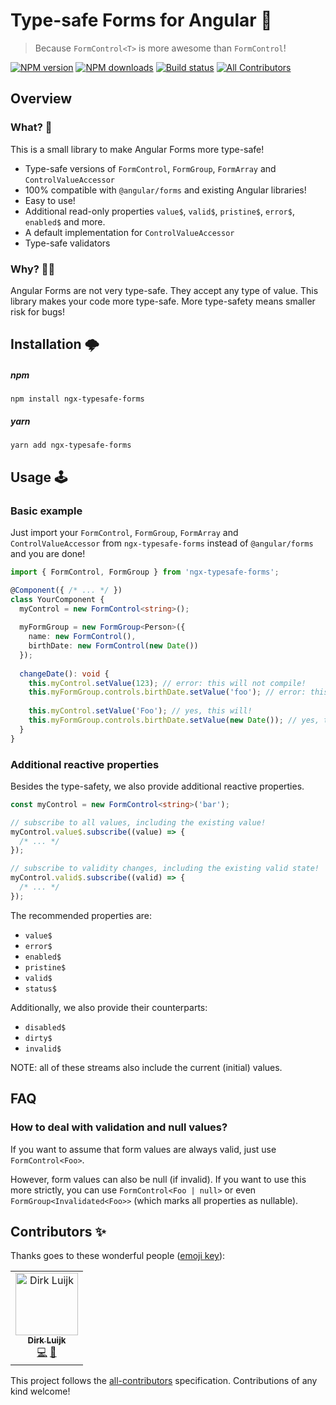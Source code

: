# Type-safe Forms for Angular 📝

> Because `FormControl<T>` is more awesome than `FormControl`!

[![NPM version](http://img.shields.io/npm/v/ngx-typesafe-forms.svg?style=flat-square)](https://www.npmjs.com/package/ngx-typesafe-forms)
[![NPM downloads](http://img.shields.io/npm/dm/ngx-typesafe-forms.svg?style=flat-square)](https://www.npmjs.com/package/ngx-typesafe-forms)
[![Build status](https://img.shields.io/travis/dirkluijk/ngx-typesafe-forms.svg?style=flat-square)](https://travis-ci.org/dirkluijk/ngx-typesafe-forms)
[![All Contributors](https://img.shields.io/badge/all_contributors-1-orange.svg?style=flat-square)](#contributors-)

## Overview

### What? 🤔

This is a small library to make Angular Forms more type-safe!

* Type-safe versions of `FormControl`, `FormGroup`, `FormArray` and `ControlValueAccessor`
* 100% compatible with `@angular/forms` and existing Angular libraries!
* Easy to use!
* Additional read-only properties `value$`, `valid$`, `pristine$`, `error$`, `enabled$` and more.
* A default implementation for `ControlValueAccessor`
* Type-safe validators

### Why? 🤷‍♂️

Angular Forms are not very type-safe. They accept any type of value.
This library makes your code more type-safe. More type-safety means smaller risk for bugs!

## Installation 🌩

##### npm

```
npm install ngx-typesafe-forms
```

##### yarn

```
yarn add ngx-typesafe-forms
```

## Usage 🕹

### Basic example

Just import your `FormControl`, `FormGroup`, `FormArray` and `ControlValueAccessor`
from `ngx-typesafe-forms` instead of `@angular/forms` and you are done!

```typescript
import { FormControl, FormGroup } from 'ngx-typesafe-forms';

@Component({ /* ... */ })
class YourComponent {
  myControl = new FormControl<string>();
  
  myFormGroup = new FormGroup<Person>({
    name: new FormControl(),
    birthDate: new FormControl(new Date())
  });
  
  changeDate(): void {
    this.myControl.setValue(123); // error: this will not compile!
    this.myFormGroup.controls.birthDate.setValue('foo'); // error: this will not compile!
    
    this.myControl.setValue('Foo'); // yes, this will!
    this.myFormGroup.controls.birthDate.setValue(new Date()); // yes, this will!
  }
}
```

### Additional reactive properties

Besides the type-safety, we also provide additional reactive properties.

```typescript
const myControl = new FormControl<string>('bar');

// subscribe to all values, including the existing value!
myControl.value$.subscribe((value) => {
  /* ... */
});

// subscribe to validity changes, including the existing valid state!
myControl.valid$.subscribe((valid) => {
  /* ... */
});
```

The recommended properties are:

* `value$`
* `error$`
* `enabled$`
* `pristine$`
* `valid$`
* `status$`

Additionally, we also provide their counterparts:

* `disabled$`
* `dirty$`
* `invalid$`

NOTE: all of these streams also include the current (initial) values.

## FAQ

### How to deal with validation and null values?

If you want to assume that form values are always valid, just use `FormControl<Foo>`.

However, form values can also be null (if invalid). If you want to use this more strictly, you can use `FormControl<Foo | null>`
or even `FormGroup<Invalidated<Foo>>` (which marks all properties as nullable).

## Contributors ✨

Thanks goes to these wonderful people ([emoji key](https://allcontributors.org/docs/en/emoji-key)):

<!-- ALL-CONTRIBUTORS-LIST:START - Do not remove or modify this section -->
<!-- prettier-ignore-start -->
<!-- markdownlint-disable -->
<table>
  <tr>
    <td align="center"><a href="https://github.com/dirkluijk"><img src="https://avatars2.githubusercontent.com/u/2102973?v=4" width="100px;" alt="Dirk Luijk"/><br /><sub><b>Dirk Luijk</b></sub></a><br /><a href="https://github.com/dirkluijk/@ngx-typesafe-forms/commits?author=dirkluijk" title="Code">💻</a> <a href="https://github.com/dirkluijk/ngx-breadcrumpy/commits?author=dirkluijk" title="Documentation">📖</a></td>
  </tr>
</table>

<!-- markdownlint-enable -->
<!-- prettier-ignore-end -->
<!-- ALL-CONTRIBUTORS-LIST:END -->

This project follows the [all-contributors](https://github.com/all-contributors/all-contributors) specification. Contributions of any kind welcome!

